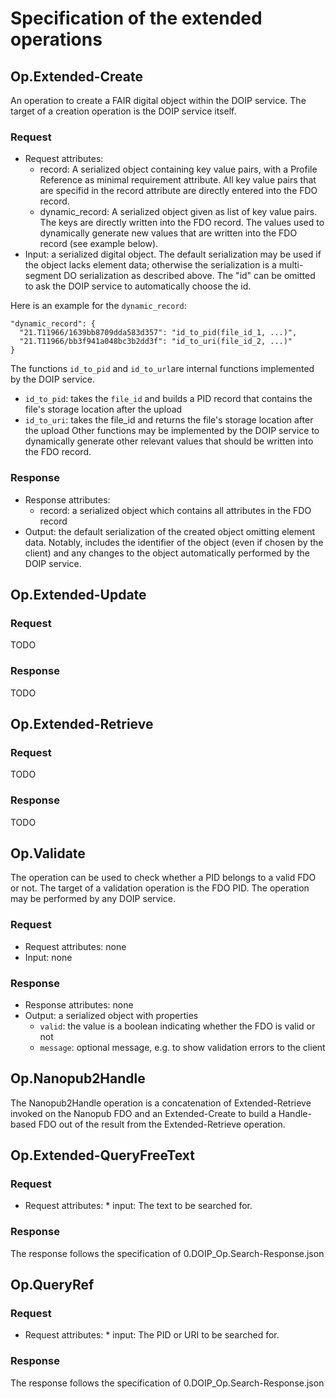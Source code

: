 # Specification of the extended operations

## Op.Extended-Create

An operation to create a FAIR digital object within the DOIP service. The target of a creation operation is the DOIP service
itself.

### Request

* Request attributes:
    * record: A serialized object containing key value pairs, with a Profile Reference as minimal requirement attribute. All key value pairs that are specifid in the record attribute are directly entered into the FDO record.
    * dynamic_record: A serialized object given as list of key value pairs. The keys are directly written into the FDO record. The values used to dynamically generate new values that are written into the FDO record (see example below). 
* Input: a serialized digital object. The default serialization may be used if the object lacks element data; otherwise
  the serialization is a multi-segment DO serialization as described above. The "id" can be omitted to ask the DOIP
  service to automatically choose the id.

Here is an example for the `dynamic_record`:

```
"dynamic_record": {
  "21.T11966/1639bb8709dda583d357": "id_to_pid(file_id_1, ...)",
  "21.T11966/bb3f941a048bc3b2dd3f": "id_to_uri(file_id_2, ...)"
}
```

The functions `id_to_pid` and `id_to_url`are internal functions implemented by the DOIP service.
* `id_to_pid`: takes the `file_id` and builds a PID record that contains the file's storage location after the upload
* `id_to_uri`: takes the file_id and returns the file's storage location after the upload
Other functions may be implemented by the DOIP service to dynamically generate other relevant values that should be written into the FDO record.

### Response 

* Response attributes:
    * record: a serialized object which contains all attributes in the FDO record
* Output: the default serialization of the created object omitting element data. Notably, includes the identifier of the
  object (even if chosen by the client) and any changes to the object automatically performed by the DOIP service.

## Op.Extended-Update

### Request
TODO

### Response
TODO

## Op.Extended-Retrieve

### Request
TODO

### Response
TODO

## Op.Validate

The operation can be used to check whether a PID belongs to a valid FDO or not. The target of a validation operation is
the FDO PID. The operation may be performed by any DOIP service.

### Request

* Request attributes: none
* Input: none

### Response 

* Response attributes: none
* Output: a serialized object with properties
  * `valid`: the value is a boolean indicating whether the FDO is valid or not
  * `message`: optional message, e.g. to show validation errors to the client

## Op.Nanopub2Handle
 
The Nanopub2Handle operation is a concatenation of Extended-Retrieve invoked on the Nanopub FDO and an Extended-Create 
to build a Handle-based FDO out of the result from the Extended-Retrieve operation.

## Op.Extended-QueryFreeText
### Request
* Request attributes:
      * input: The text to be searched for.
  
### Response 

The response follows the specification of 0.DOIP_Op.Search-Response.json

## Op.QueryRef

### Request
* Request attributes:
      * input: The PID or URI to be searched for.
  
### Response 

The response follows the specification of 0.DOIP_Op.Search-Response.json

